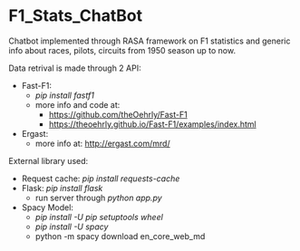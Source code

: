 # F1_Stats_ChatBot
Chatbot implemented through RASA framework on F1 statistics and generic info about races, pilots, circuits from 1950 season up to now.

Data retrival is made through 2 API:
 - Fast-F1: 
   - *pip install fastf1*
   - more info and code at:
      - https://github.com/theOehrly/Fast-F1 
      - https://theoehrly.github.io/Fast-F1/examples/index.html
 - Ergast:
   - more info at: http://ergast.com/mrd/
 
External library used:
- Request cache: *pip install requests-cache*
- Flask: *pip install flask*
  - run server through *python app.py*
- Spacy Model:
  - *pip install -U pip setuptools wheel*
  - *pip install -U spacy*
  - python -m spacy download en_core_web_md
